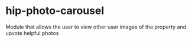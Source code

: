 # hip-photo-carousel
Module that allows the user to view other user images of the property and upvote helpful photos
